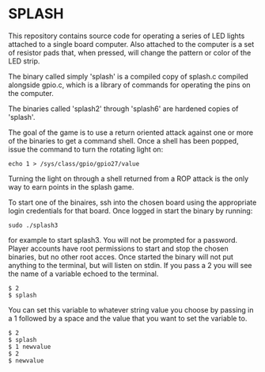 # SPLASH

This repository contains source code for operating a series of LED lights attached to a single board computer. Also attached to the computer is a set of resistor pads that, when pressed, will change the pattern or color of the LED strip. 

The binary called simply 'splash' is a compiled copy of splash.c compiled alongside gpio.c, which is a library of commands for operating the pins on the computer.

The binaries called 'splash2' through 'splash6' are hardened copies of 'splash'.

The goal of the game is to use a return oriented attack against one or more of the binaries to get a command shell. Once a shell has been popped, issue the command to turn the rotating light on:
```
echo 1 > /sys/class/gpio/gpio27/value
```
Turning the light on through a shell returned from a ROP attack is the only way to earn points in the splash game. 

To start one of the binaires, ssh into the chosen board using the appropriate login credentials for that board. Once logged in start the binary by running:
```
sudo ./splash3
```
for example to start splash3. You will not be prompted for a password. Player accounts have root permissions to start and stop the chosen binaries, but no other root acces. Once started the binary will not put anything to the terminal, but will listen on stdin. If you pass a 2 you will see the name of a variable echoed to the terminal. 
```
$ 2
$ splash
```
You can set this variable to whatever string value you choose by passing in a 1 followed by a space and the value that you want to set the variable to. 
```
$ 2
$ splash
$ 1 newvalue
$ 2
$ newvalue
````